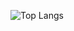 ![Top Langs](https://github-readme-stats.vercel.app/api/top-langs/?username=mvrck21&theme=dracula&size_weight=0.5&count_weight=0.5&langs_count=10&show_icons=true&hide=html,css)
